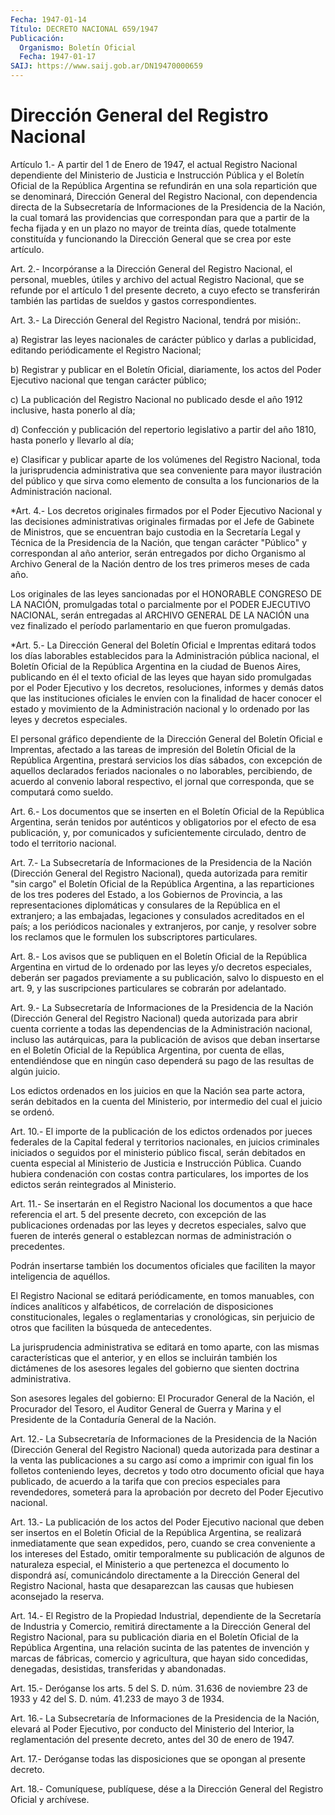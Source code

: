```yaml
---
Fecha: 1947-01-14
Título: DECRETO NACIONAL 659/1947
Publicación:
  Organismo: Boletín Oficial
  Fecha: 1947-01-17
SAIJ: https://www.saij.gob.ar/DN19470000659
---
```

# Dirección General del Registro Nacional

<a id="1"></a>
Artículo  1.-  A  partir del 1 de Enero de 1947, el actual Registro Nacional dependiente  del  Ministerio  de  Justicia  e  Instrucción Pública y el Boletín Oficial de la República Argentina se refundirán en una sola  repartición  que se  denominará, Dirección General del Registro Nacional, con dependencia directa  de  la  Subsecretaría de Informaciones  de  la Presidencia de la Nación, la cual  tomará  las providencias que correspondan para que a partir de la fecha fijada y en un plazo no mayor de treinta días, quede totalmente constituída y funcionando la Dirección  General  que  se  crea por este artículo.

<a id="2"></a>
Art.  2.- Incorpóranse a la Dirección General del Registro Nacional, el personal, muebles, útiles y archivo del actual Registro Nacional, que se refunde  por  el  artículo  1  del presente decreto, a cuyo efecto  se transferirán también las partidas  de  sueldos  y  gastos correspondientes.

<a id="3"></a>
Art.  3.-  La  Dirección  General  del Registro Nacional, tendrá por misión:.

a) Registrar las leyes nacionales de  carácter  público  y  darlas a publicidad, editando periódicamente el Registro Nacional;

b)  Registrar  y  publicar  en  el Boletín Oficial, diariamente, los actos  del Poder Ejecutivo nacional  que  tengan  carácter  público;

c) La publicación  del  Registro  Nacional no publicado desde el año 1912 inclusive, hasta ponerlo al día;

d) Confección y publicación del repertorio  legislativo a partir del año 1810, hasta ponerlo y llevarlo al día;

e)  Clasificar  y  publicar  aparte  de los volúmenes  del  Registro Nacional, toda la jurisprudencia administrativa  que sea conveniente para  mayor ilustración  del público y que sirva como  elemento  de consulta  a  los funcionarios    de   la  Administración  nacional.

<a id="4"></a>
*Art.  4.-  Los  decretos originales firmados por el Poder Ejecutivo Nacional y las decisiones administrativas originales firmadas por el Jefe de Gabinete de Ministros, que se encuentran bajo custodia en la Secretaría Legal y Técnica de la Presidencia de la Nación, que tengan carácter "Público" y correspondan al año anterior, serán entregados por dicho Organismo al Archivo General de la Nación dentro de los tres primeros meses de cada año.

Los originales de las leyes sancionadas por el HONORABLE CONGRESO DE LA NACIÓN, promulgadas total o parcialmente por el PODER EJECUTIVO NACIONAL, serán entregadas al ARCHIVO GENERAL DE LA NACIÓN una vez finalizado el período parlamentario en que fueron promulgadas.

<a id="5"></a>
*Art.  5.-  La  Dirección  General  del  Boletín Oficial e Imprentas editará todos los días laborables establecidos para la Administración pública nacional, el Boletín  Oficial de la República Argentina en la ciudad de Buenos Aires, publicando  en  él  el texto oficial  de  las  leyes  que  hayan  sido promulgadas  por el Poder Ejecutivo y los decretos, resoluciones, informes y demás  datos  que las  instituciones  oficiales  le  envíen con la finalidad de hacer conocer el estado y movimiento de la Administración  nacional  y  lo ordenado por las leyes y decretos especiales.

El  personal gráfico dependiente de la Dirección General del Boletín Oficial  e Imprentas, afectado a las tareas de impresión del Boletín Oficial de  la República  Argentina,  prestará  servicios  los días sábados,  con excepción de aquellos declarados feriados nacionales o no  laborables,    percibiendo,   de acuerdo  al  convenio  laboral respectivo, el jornal que corresponda, que se computará como sueldo.

<a id="6"></a>
Art.  6.- Los documentos que se inserten en el Boletín Oficial de la República Argentina, serán tenidos por auténticos y obligatorios por el efecto  de  esa publicación, y, por comunicados y suficientemente circulado, dentro de todo el territorio nacional.

<a id="7"></a>
Art.  7.-  La Subsecretaría de Informaciones de la Presidencia de la Nación (Dirección  General  del Registro Nacional), queda autorizada para  remitir "sin  cargo"  el  Boletín  Oficial  de  la  República Argentina, a las reparticiones de los tres poderes del Estado, a los Gobiernos  de  Provincia, a  las  representaciones   diplomáticas y consulares  de  la  República  en  el extranjero;  a las embajadas, legaciones  y  consulados acreditados en el país; a los  periódicos nacionales y extranjeros, por  canje, y resolver sobre los reclamos que le formulen los subscriptores particulares.

<a id="8"></a>
Art.  8.-  Los  avisos  que se publiquen en el Boletín Oficial de la República Argentina en virtud  de  lo  ordenado  por  las  leyes y/o decretos especiales, deberán ser pagados previamente a su publicación,  salvo  lo dispuesto en el art. 9, y las suscripciones particulares se cobrarán por adelantado.

<a id="9"></a>
Art.  9.-  La Subsecretaría de Informaciones de la Presidencia de la Nación (Dirección  General  del  Registro Nacional) queda autorizada para  abrir cuenta  corriente  a  todas   las  dependencias  de  la Administración nacional, incluso las autárquicas, para la publicación de avisos que deban insertarse  en el Boletín Oficial de la República Argentina, por cuenta de ellas,  entendiéndose  que  en ningún  caso  dependerá  su  pago  de las resultas de algún juicio.

Los edictos ordenados en los juicios en  que  la  Nación  sea  parte actora, serán debitados en la cuenta del Ministerio, por intermedio del cual el juicio se ordenó.

<a id="10"></a>
Art.  10.- El importe de la publicación de los edictos ordenados por jueces federales de la Capital federal y territorios nacionales, en juicios criminales  iniciados  o  seguidos por el ministerio público fiscal, serán debitados en cuenta especial al Ministerio de Justicia e Instrucción Pública. Cuando hubiera  condenación con costas contra particulares,  los  importes de los edictos serán  reintegrados  al Ministerio.

<a id="11"></a>
Art. 11.- Se insertarán en el Registro Nacional los documentos a que hace referencia  el  art. 5 del presente decreto, con excepción de las publicaciones ordenadas  por  las  leyes  y decretos especiales, salvo  que  fueren  de interés  general  o  establezcan  normas  de administración o precedentes.

Podrán insertarse también los documentos oficiales  que faciliten la mayor inteligencia de aquéllos.

El Registro Nacional se editará periódicamente, en tomos  manuables, con índices analíticos y alfabéticos, de correlación de disposiciones constitucionales,    legales    o  reglamentarias y cronológicas, sin perjuicio de otros que faciliten  la  búsqueda  de antecedentes.

La  jurisprudencia administrativa se editará en tomo aparte, con las mismas características  que  el  anterior,  y en ellos se incluirán también  los dictámenes de los asesores legales  del  gobierno  que sienten doctrina administrativa.

Son asesores legales  del  gobierno:  El  Procurador  General  de la Nación, el Procurador  del  Tesoro, el Auditor General de Guerra y Marina  y  el Presidente de la Contaduría  General  de  la  Nación.

<a id="12"></a>
Art.  12.- La Subsecretaría de Informaciones de la Presidencia de la Nación (Dirección  General  del Registro Nacional) queda autorizada para destinar a la venta las publicaciones  a  su  cargo  así como a imprimir  con  igual  fin los folletos conteniendo leyes, decretos y todo otro documento oficial  que  haya publicado,  de  acuerdo a la tarifa  que con precios especiales para revendedores, someterá  para la aprobación por decreto del Poder Ejecutivo nacional.

<a id="13"></a>
Art.  13.-  La publicación de los actos del Poder Ejecutivo nacional que deben ser  insertos  en  el  Boletín  Oficial  de  la  República Argentina,  se realizará  inmediatamente  que sean expedidos, pero, cuando  se  crea conveniente  a  los intereses del  Estado,  omitir temporalmente su publicación de algunos  de  naturaleza especial, el Ministerio a  que  pertenezca  el documento  lo  dispondrá    así, comunicándolo  directamente  a  la  Dirección General  del Registro Nacional, hasta que desaparezcan las causas que hubiesen aconsejado la reserva.

<a id="14"></a>
Art.  14.- El Registro de la Propiedad Industrial, dependiente de la Secretaría  de  Industria  y  Comercio,  remitirá  directamente a la Dirección General del Registro Nacional, para su publicación  diaria en  el  Boletín  Oficial  de  la  República  Argentina, una relación sucinta de las patentes de invención y marcas  de fábricas, comercio y  agricultura,  que  hayan sido concedidas, denegadas,  desistidas, transferidas y abandonadas.

<a id="15"></a>
Art.  15.- Deróganse los arts. 5 del S. D. núm. 31.636 de noviembre 23 de 1933 y 42 del S. D. núm. 41.233 de mayo 3 de 1934.

<a id="16"></a>
Art.  16.- La Subsecretaría de Informaciones de la Presidencia de la Nación, elevará al Poder Ejecutivo, por conducto del Ministerio del Interior,  la reglamentación  del presente decreto, antes del 30 de enero de 1947.

<a id="17"></a>
Art.  17.-  Deróganse  todas  las  disposiciones  que  se opongan al presente decreto.

<a id="18"></a>
Art.  18.-  Comuníquese, publíquese, dése a la Dirección General del Registro Oficial y archívese.